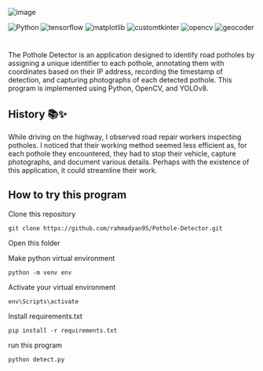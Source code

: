 ![image](https://github.com/user-attachments/assets/04836622-94b3-4d73-ad3c-c83462d5f897)

![Python](https://img.shields.io/badge/powered%20by-Python%203.11-yellow)
![tensorflow](https://img.shields.io/badge/powered%20by-torch%202.0.1-orange)
![matplotlib](https://img.shields.io/badge/powered%20by-matplotlib%203.7.2-violet)
![customtkinter](https://img.shields.io/badge/powered%20by-customtkinter%205.2.0-lightblue)
![opencv](https://img.shields.io/badge/powered%20by-opencv_python%204.8.0.76-lightgreen)
![geocoder](https://img.shields.io/badge/powered%20by-geocoder%201.38.1-lightpink)
#

The Pothole Detector is an application designed to identify road potholes by assigning a unique identifier to each pothole, annotating them with coordinates based on their IP address, recording the timestamp of detection, and capturing photographs of each detected pothole. This program is implemented using Python, OpenCV, and YOLOv8.
## History 📚✨
While driving on the highway, I observed road repair workers inspecting potholes. I noticed that their working method seemed less efficient as, for each pothole they encountered, they had to stop their vehicle, capture photographs, and document various details. Perhaps with the existence of this application, it could streamline their work.
## How to try this program 
Clone this repository

    git clone https://github.com/rahmadyan95/Pothole-Detector.git

Open this folder



Make python virtual environment 

    python -m venv env

Activate your virtual environment

    env\Scripts\activate

Install requirements.txt
    
    pip install -r requirements.txt

run this program

    python detect.py

